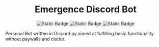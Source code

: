 <h1 align="center">Emergence Discord Bot</h1>
<p align="center">
  <img alt="Static Badge" src="https://img.shields.io/badge/code%20style-black-000000?style=for-the-badge">
  <img alt="Static Badge" src="https://img.shields.io/badge/poetry-python?style=for-the-badge&logo=poetry&labelColor=%231E293B&color=%231E293B">
  <img alt="Static Badge" src="https://img.shields.io/badge/python-3670A0?style=for-the-badge&logo=python&logoColor=ffdd54">
</p>

Personal Bot written in Discord.py aimed at fulfilling basic functionality without paywalls and clutter.
